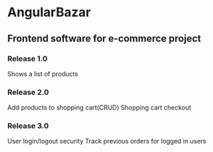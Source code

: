 # AngularBazar
## Frontend software for e-commerce project

### Release 1.0
Shows a list of products


###  Release 2.0
Add products to shopping cart(CRUD)
Shopping cart checkout

###  Release 3.0
User login/logout security
Track previous orders for logged in users 

